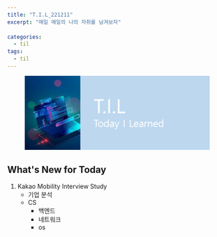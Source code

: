 ```yaml
---
title: "T.I.L_221211"
excerpt: "매일 매일의 나의 자취를 남겨보자"

categories:
  - til
tags:
  - til
---
```

<figure>
    <img src="/assets/images/til_image.png">
</figure>

## What's New for Today   
1. Kakao Mobility Interview Study
    - 기업 분석
    - CS
        - 백엔드
        - 네트워크
        - os

    


        
    